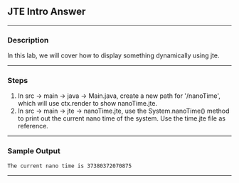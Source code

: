 ## JTE Intro Answer
---
### Description
In this lab, we will cover how to display something dynamically using jte.

---
### Steps
1. In src -> main -> java -> Main.java, create a new path for '/nanoTime', which will use ctx.render to show nanoTime.jte.
2. In src -> main -> jte -> nanoTime.jte, use the System.nanoTime() method to print out the current nano time of the system. Use the time.jte file as reference.
---
### Sample Output
```
The current nano time is 37380372070875
```
---

